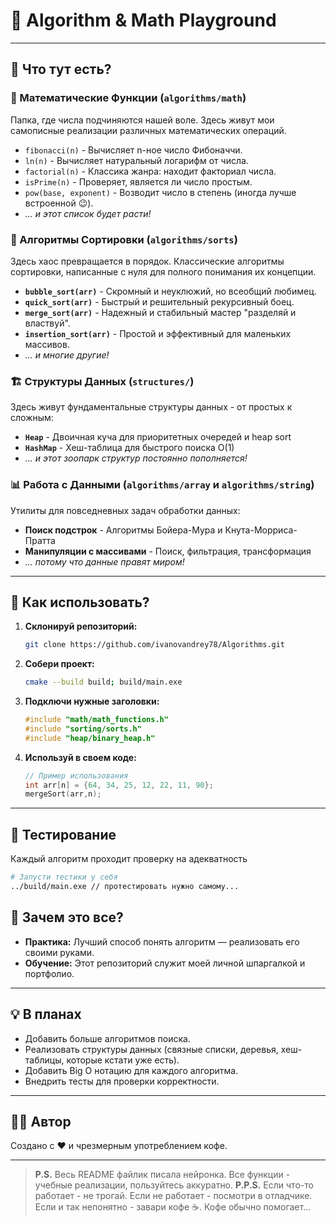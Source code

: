 # 🧠 Algorithm & Math Playground

---

## 📁 Что тут есть?

### 🔢 Математические Функции (`algorithms/math`)
Папка, где числа подчиняются нашей воле. Здесь живут мои самописные реализации различных математических операций.

*   `fibonacci(n)` - Вычисляет n-ное число Фибоначчи.
*   `ln(n)` - Вычисляет натуральный логарифм от числа.
*   `factorial(n)` - Классика жанра: находит факториал числа.
*   `isPrime(n)` - Проверяет, является ли число простым.
*   `pow(base, exponent)` - Возводит число в степень (иногда лучше встроенной 😉).
*   *... и этот список будет расти!*

### 🔄 Алгоритмы Сортировки (`algorithms/sorts`)
Здесь хаос превращается в порядок. Классические алгоритмы сортировки, написанные с нуля для полного понимания их концепции.

*   **`bubble_sort(arr)`** - Скромный и неуклюжий, но всеобщий любимец.
*   **`quick_sort(arr)`** - Быстрый и решительный рекурсивный боец.
*   **`merge_sort(arr)`** - Надежный и стабильный мастер "разделяй и властвуй".
*   **`insertion_sort(arr)`** - Простой и эффективный для маленьких массивов.
*   *... и многие другие!*

### 🏗️ Структуры Данных (`structures/`)
Здесь живут фундаментальные структуры данных - от простых к сложным:

*   **`Heap`** - Двоичная куча для приоритетных очередей и heap sort
*   **`HashMap`** - Хеш-таблица для быстрого поиска O(1)
*   *... и этот зоопарк структур постоянно пополняется!*

### 📊 Работа с Данными (`algorithms/array` и `algorithms/string`)
Утилиты для повседневных задач обработки данных:

*   **Поиск подстрок** - Алгоритмы Бойера-Мура и Кнута-Морриса-Пратта
*   **Манипуляции с массивами** - Поиск, фильтрация, трансформация
*   *... потому что данные правят миром!*

---

## 🚀 Как использовать?

1.  **Склонируй репозиторий:**
    ```bash
    git clone https://github.com/ivanovandrey78/Algorithms.git
    ```
2.  **Собери проект:**
    ```bash
    cmake --build build; build/main.exe
    ```
3.  **Подключи нужные заголовки:**
    ```cpp
    #include "math/math_functions.h"
    #include "sorting/sorts.h" 
    #include "heap/binary_heap.h"
    ```
4.  **Используй в своем коде:**
    ```cpp
    // Пример использования
    int arr[n] = {64, 34, 25, 12, 22, 11, 90};
    mergeSort(arr,n);
    
    ```

---

## 🧪 Тестирование
Каждый алгоритм проходит проверку на адекватность
```bash
# Запусти тестики у себя
../build/main.exe // протестировать нужно самому...
```

## 🤔 Зачем это все?

*   **Практика:** Лучший способ понять алгоритм — реализовать его своими руками.
*   **Обучение:** Этот репозиторий служит моей личной шпаргалкой и портфолио.

---

## 💡 В планах

*   Добавить больше алгоритмов поиска.
*   Реализовать структуры данных (связные списки, деревья, хеш-таблицы, которые кстати уже есть). 
*   Добавить Big O нотацию для каждого алгоритма.
*   Внедрить тесты для проверки корректности.

---

## 👨‍💻 Автор

Создано с ❤️ и чрезмерным употреблением кофе.

---

> **P.S.** Весь README файлик писала нейронка. Все функции - учебные реализации, пользуйтесь аккуратно. 
> **P.P.S.** Если что-то работает - не трогай. Если не работает - посмотри в отладчике. Если и так непонятно - завари кофе ☕. Кофе обычно помогает...